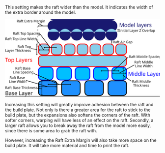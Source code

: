 This setting makes the raft wider than the model. It indicates the width of the extra border around the model.

![Dimensions related to the raft](images/raft_dimensions.svg)

Increasing this setting will greatly improve adhesion between the raft and the build plate. Not only is there a greater area for the raft to stick to the build plate, but the expansions also softens the corners of the raft. With softer corners, warping will have less of an effect on the raft. Secondly, a larger raft allows you to break away the raft from the model more easily, since there is some area to grab the raft with.

However, increasing the Raft Extra Margin will also take more space on the build plate. It will take more material and time to print the raft.